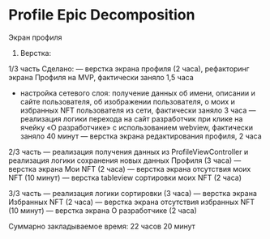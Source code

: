 #  Profile Epic Decomposition

Экран профиля
1. Верстка:

1/3 часть 
Сделано:
— верстка экрана профиля (2 часа), рефакторинг экрана Профиля на MVP, фактически заняло 1,5 часа
- настройка сетевого слоя: получение данных об имени, описании и сайте пользователя, об изображении пользователя, о моих и избранных NFT пользователя из сети, фактически заняло 3 часа 
— реализация логики перехода на сайт разработчик  при клике на ячейку «О разработчике» с использованием webview, фактически заняло 40 минут
— верстка экрана редактирования профиля, 2 часа

2/3 часть
— реализация получения данных из ProfileViewController и реализация логики сохранения новых данных Профиля (3 часа) 
— верстка экрана Мои NFT (2 часа) 
— верстка экрана отсутствия моих NFT (10 минут) 
— верстка tableview сортировки моих NFT (2 часа) 

3/3 часть
— реализация логики сортировки (3 часа) 
— верстка экрана Избранных NFT (2 часа) 
— верстка экрана отсутствия избранных NFT (10 минут)
— верстка экрана О разработчике (2 часа)

Суммарно закладываемое время: 22 часов 20 минут 
